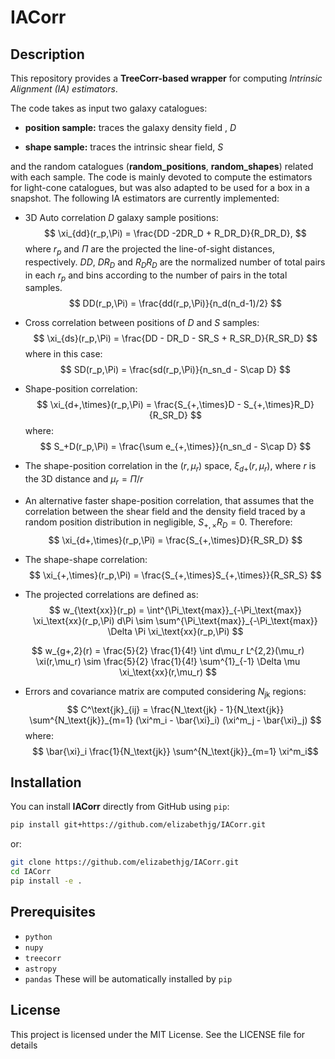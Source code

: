 # IACorr

## Description
This repository provides a **TreeCorr-based wrapper** for computing _Intrinsic Alignment (IA) estimators_.

The code takes as input two galaxy catalogues:

-   **position sample:** traces the galaxy density field , $D$
    
-   **shape sample:** traces the intrinsic shear field, $S$
    

and the random catalogues (**random_positions**, **random_shapes**) related with each sample. The code is mainly devoted to compute the estimators for light-cone catalogues, but was also adapted to be used for a box in a snapshot. The following IA estimators are currently implemented:

- 3D Auto correlation $D$ galaxy sample positions:
$$
    \xi_{dd}(r_p,\Pi) = \frac{DD -2DR_D + R_DR_D}{R_DR_D},
$$
where $r_p$ and $\Pi$ are the projected the line-of-sight distances, respectively. $DD$, $DR_D$ and $R_DR_D$ are the normalized number of total pairs in each $r_p$ and bins according to the number of pairs in the total samples.
$$
    DD(r_p,\Pi) = \frac{dd(r_p,\Pi)}{n_d(n_d-1)/2}
$$

- Cross correlation between positions of $D$ and $S$ samples:
$$
    \xi_{ds}(r_p,\Pi) = \frac{DD - DR_D - SR_S + R_SR_D}{R_SR_D}
$$
where in this case:
$$
    SD(r_p,\Pi) = \frac{sd(r_p,\Pi)}{n_sn_d - S\cap D}
$$

- Shape-position correlation:
$$
    \xi_{d+,\times}(r_p,\Pi) = \frac{S_{+,\times}D - S_{+,\times}R_D}{R_SR_D}
$$
where:
$$
    S_+D(r_p,\Pi) = \frac{\sum e_{+,\times}}{n_sn_d - S\cap D}
$$
- The shape-position correlation in the $(r,\mu_r)$ space, $\xi_{d+}(r,\mu_r)$, where $r$ is the 3D distance and $\mu_r=\Pi/r$
- An alternative faster shape-position correlation, that assumes that the correlation between the shear field and the density field traced by a random position distribution in negligible, $S_{+,\times}R_D = 0$. Therefore:
$$
    \xi_{d+,\times}(r_p,\Pi) = \frac{S_{+,\times}D}{R_SR_D}
$$
- The shape-shape correlation:
$$
    \xi_{+,\times}(r_p,\Pi) = \frac{S_{+,\times}S_{+,\times}}{R_SR_S}
$$

- The projected correlations are defined as:
$$
    w_{\text{xx}}(r_p) = \int^{\Pi_\text{max}}_{-\Pi_\text{max}} \xi_\text{xx}(r_p,\Pi) d\Pi \sim \sum^{\Pi_\text{max}}_{-\Pi_\text{max}} \Delta \Pi \xi_\text{xx}(r_p,\Pi)
$$

$$
    w_{g+,2}(r) = \frac{5}{2} \frac{1}{4!} \int d\mu_r L^{2,2}(\mu_r) \xi(r,\mu_r) \sim \frac{5}{2} \frac{1}{4!} \sum^{1}_{-1} \Delta \mu \xi_\text{xx}(r,\mu_r)
$$

- Errors and covariance matrix are computed considering $N_\text{jk}$ regions:
$$
C^\text{jk}_{ij} = \frac{N_\text{jk} - 1}{N_\text{jk}}
\sum^{N_\text{jk}}_{m=1} (\xi^m_i - \bar{\xi}_i) (\xi^m_j - \bar{\xi}_j)
$$
where:
 $$ \bar{\xi}_i \frac{1}{N_\text{jk}} \sum^{N_\text{jk}}_{m=1} \xi^m_i$$


## Installation

You can install **IACorr** directly from GitHub using `pip`:
```bash
pip install git+https://github.com/elizabethjg/IACorr.git
```

or:
```bash
git clone https://github.com/elizabethjg/IACorr.git
cd IACorr
pip install -e .
```

## Prerequisites
- `python`
- `nupy`
- `treecorr`
- `astropy`
- `pandas`
These will be automatically installed by `pip`

## License

This project is licensed under the MIT License. See the LICENSE file for details
